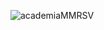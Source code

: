 ![academiaMMRSV](https://user-images.githubusercontent.com/101372401/185919397-3534ad3d-718d-4922-a830-7fad127656c9.png)
